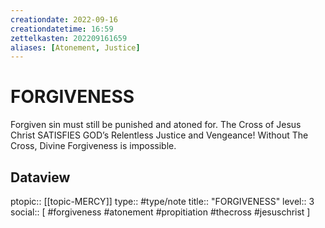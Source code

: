 ```yaml
---
creationdate: 2022-09-16
creationdatetime: 16:59
zettelkasten: 202209161659
aliases: [Atonement, Justice]
---
```

# FORGIVENESS
Forgiven sin must still be punished and atoned for. The Cross of Jesus Christ SATISFIES GOD’s Relentless Justice and Vengeance! Without The Cross, Divine Forgiveness is impossible.

## Dataview
ptopic:: [[topic-MERCY]]
type:: #type/note
title:: "FORGIVENESS"
level:: 3
social:: [ #forgiveness #atonement #propitiation #thecross #jesuschrist ]